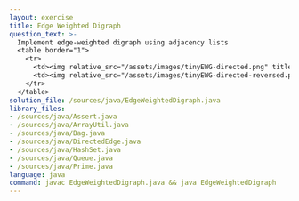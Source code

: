 ```yaml
---
layout: exercise
title: Edge Weighted Digraph
question_text: >-
  Implement edge-weighted digraph using adjacency lists
  <table border="1">
    <tr>
      <td><img relative_src="/assets/images/tinyEWG-directed.png" title="tinyEWG-directed"></td>
      <td><img relative_src="/assets/images/tinyEWG-directed-reversed.png" title="tinyEWG-directed-reversed"></td>
    </tr>
  </table>
solution_file: /sources/java/EdgeWeightedDigraph.java
library_files:
- /sources/java/Assert.java
- /sources/java/ArrayUtil.java
- /sources/java/Bag.java
- /sources/java/DirectedEdge.java
- /sources/java/HashSet.java
- /sources/java/Queue.java
- /sources/java/Prime.java
language: java
command: javac EdgeWeightedDigraph.java && java EdgeWeightedDigraph
---
```


